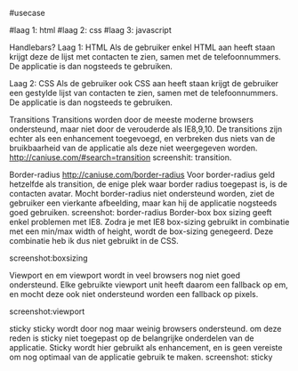 #usecase

#laag 1: html
#laag 2: css
#laag 3: javascript

Handlebars?
Laag 1: HTML
Als de gebruiker enkel HTML aan heeft staan krijgt deze de lijst met contacten te zien, samen met de telefoonnummers. De applicatie is dan nogsteeds te gebruiken.

Laag 2: CSS
Als de gebruiker ook CSS aan heeft staan krijgt de gebruiker een gestylde lijst van contacten te zien, samen met de telefoonnummers. De applicatie is dan nogsteeds te gebruiken.

Transitions
Transitions worden door de meeste moderne browsers ondersteund, maar niet door de verouderde als IE8,9,10. De transitions zijn echter als een enhancement toegevoegd, en verbreken dus niets van de bruikbaarheid van de applicatie als deze niet weergegeven worden.
http://caniuse.com/#search=transition
screenshit: transition.

Border-radius
http://caniuse.com/border-radius
Voor border-radius geld hetzelfde als transition, de enige plek waar border radius toegepast is, is de contacten avatar. Mocht border-radius niet ondersteund worden, ziet de gebruiker een vierkante afbeelding, maar kan hij de applicatie nogsteeds goed gebruiken.
screenshot: border-radius
Border-box
box sizing geeft enkel problemen met IE8. Zodra je met IE8 box-sizing gebruikt in combinatie met een min/max width of height, wordt de box-sizing genegeerd. Deze combinatie heb ik dus niet gebruikt in de CSS.

screenshot:boxsizing

Viewport en em
viewport wordt in veel browsers nog niet goed ondersteund. Elke gebruikte viewport unit heeft daarom een fallback op em, en mocht deze ook niet ondersteund worden een fallback op pixels.

screenshot:viewport

sticky
sticky wordt door nog maar weinig browsers ondersteund. om deze reden is sticky niet toegepast op de belangrijke onderdelen van de applicatie. Sticky wordt hier gebruikt als enhancement, en is geen vereiste om nog optimaal van de applicatie gebruik te maken.
screenshot: sticky

